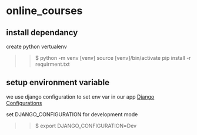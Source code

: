 # online_courses


## install dependancy 
create python vertualenv
>>$ python -m venv [venv]
>> source [venv]/bin/activate
>> pip install -r requirment.txt

## setup environment variable

we use django configuration to set env var in our app [ Django Configurations](https://django-configurations.readthedocs.io/en/stable/)

set DJANGO_CONFIGURATION for development mode
>>$ export DJANGO_CONFIGURATION=Dev